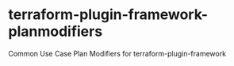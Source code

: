 # terraform-plugin-framework-planmodifiers
Common Use Case Plan Modifiers for terraform-plugin-framework
